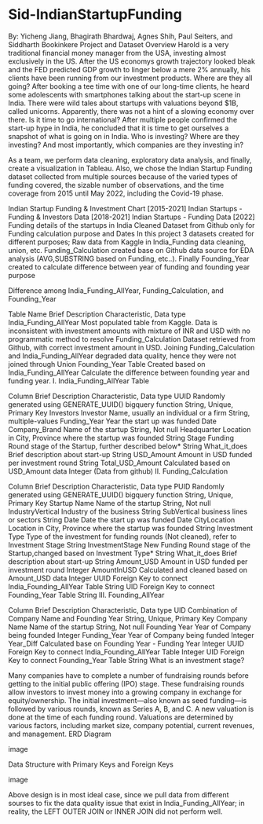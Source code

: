 # Sid-IndianStartupFunding
By: Yicheng Jiang, Bhagirath Bhardwaj, Agnes Shih, Paul Seiters, and Siddharth Bookinkere
Project and Dataset Overview
Harold is a very traditional financial money manager from the USA, investing almost exclusively in the US. After the US economys growth trajectory looked bleak and the FED predicted GDP growth to linger below a mere 2% annually, his clients have been running from our investment products. Where are they all going? After booking a tee time with one of our long-time clients, he heard some adolescents with smartphones talking about the start-up scene in India. There were wild tales about startups with valuations beyond $1B, called unicorns. Apparently, there was not a hint of a slowing economy over there. Is it time to go international? After multiple people confirmed the start-up hype in India, he concluded that it is time to get ourselves a snapshot of what is going on in India. Who is investing? Where are they investing? And most importantly, which companies are they investing in?

As a team, we perform data cleaning, exploratory data analysis, and finally, create a visualization in Tableau. Also, we chose the Indian Startup Funding dataset collected from multiple sources because of the varied types of funding covered, the sizable number of observations, and the time coverage from 2015 until May 2022, including the Covid-19 phase.

Indian Startup Funding & Investment Chart [2015-2021]
Indian Startups - Funding & Investors Data [2018-2021]
Indian Startups - Funding Data [2022]
Funding details of the startups in India
Cleaned Dataset from Github only for Funding calculation purpose and Dates
In this project 3 datasets created for different purposes; Raw data from Kaggle in India_Funding data cleaning, union, etc. Funding_Calculation created base on Github data source for EDA analysis (AVG,SUBSTRING based on Funding, etc..). Finally Founding_Year created to calculate difference between year of funding and founding year purpose

Difference among India_Funding_AllYear, Funding_Calculation, and Founding_Year

Table Name	Brief Description	Characteristic, Data type
India_Funding_AllYear	Most populated table from Kaggle.	Data is inconsistent with investment amounts with mixture of INR and USD with no programmatic method to resolve
Funding_Calculation	Dataset retrieved from Github, with correct investment amount in USD.	Joining Funding_Calculation and India_Funding_AllYear degraded data quality, hence they were not joined through Union
Founding_Year	Table Created based on India_Funding_AllYear	Calculate the difference between founding year and funding year.
I. India_Funding_AllYear Table

Column	Brief Description	Characteristic, Data type
UUID	Randomly generated using GENERATE_UUID() bigquery function	String, Unique, Primary Key
Investors	Investor Name, usually an individual or a firm	String, multiple-values
Funding_Year	Year the start up was funded	Date
Company_Brand	Name of the startup	String, Not null
Headquarter	Location in City, Province where the startup was founded	String
Stage	Funding Round stage of the Startup, further described below*	String
What_it_does	Brief description about start-up	String
USD_Amount	Amount in USD funded per investment round	String
Total_USD_Amount	Calculated based on USD_Amount data	Integer (Data from github)
II. Funding_Calculation

Column	Brief Description	Characteristic, Data type
PUID	Randomly generated using GENERATE_UUID() bigquery function	String, Unique, Primary Key
Startup Name	Name of the startup	String, Not null
IndustryVertical	Industry of the business	String
SubVertical	business lines or sectors	String
Date	Date the start up was funded	Date
CityLocation	Location in City, Province where the startup was founded	String
Investment Type	Type of the investment for funding rounds (Not cleaned), refer to Investment Stage	String
InvestmentStage	New Funding Round stage of the Startup,changed based on Investment Type*	String
What_it_does	Brief description about start-up	String
Amount_USD	Amount in USD funded per investment round	Integer
AmountInUSD	Calculated and cleaned based on Amount_USD data	Integer
UUID	Foreign Key to connect India_Founding_AllYear Table	String
UID	Foreign Key to connect Founding_Year Table	String
III. Founding_AllYear

Column	Brief Description	Characteristic, Data type
UID	Combination of Company Name and Founding Year	String, Unique, Primary Key
Company Name	Name of the startup	String, Not null
Founding Year	Year of Company being founded	Integer
Funding_Year	Year of Company being funded	Integer
Year_Diff	Calculated base on Founding Year - Funding Year	Integer
UUID	Foreign Key to connect India_Founding_AllYear Table	Integer
UID	Foreign Key to connect Founding_Year Table	String
What is an investment stage?

Many companies have to complete a number of fundraising rounds before getting to the initial public offering (IPO) stage.
These fundraising rounds allow investors to invest money into a growing company in exchange for equity/ownership.
The initial investment—also known as seed funding—is followed by various rounds, known as Series A, B, and C.
A new valuation is done at the time of each funding round. Valuations are determined by various factors, including market size, company potential, current revenues, and management.
ERD Diagram

image

Data Structure with Primary Keys and Foreign Keys

image

Above design is in most ideal case, since we pull data from different sourses to fix the data quality issue that exist in India_Funding_AllYear; in reality, the LEFT OUTER JOIN or INNER JOIN did not perform well.
